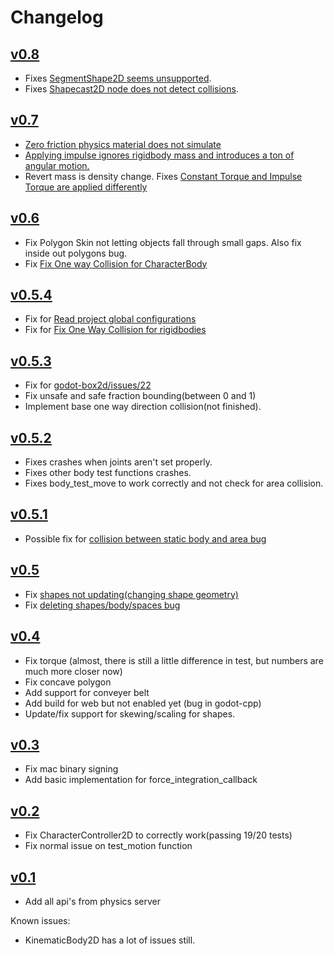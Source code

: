 # Changelog

## [v0.8](https://github.com/godot-box2d/godot-box2d/releases/tag/v0.7)

- Fixes [SegmentShape2D seems unsupported](https://github.com/appsinacup/godot-box2d/issues/47).
- Fixes [Shapecast2D node does not detect collisions](https://github.com/appsinacup/godot-box2d/issues/48).

## [v0.7](https://github.com/godot-box2d/godot-box2d/releases/tag/v0.7)

- [Zero friction physics material does not simulate](https://github.com/appsinacup/godot-box2d/issues/40)
- [Applying impulse ignores rigidbody mass and introduces a ton of angular motion.](https://github.com/appsinacup/godot-box2d/issues/41)
- Revert mass is density change. Fixes [Constant Torque and Impulse Torque are applied differently](https://github.com/appsinacup/godot-box2d/issues/28)

## [v0.6](https://github.com/godot-box2d/godot-box2d/releases/tag/v0.6)

- Fix Polygon Skin not letting objects fall through small gaps. Also fix inside out polygons bug.
- Fix [Fix One way Collision for CharacterBody](https://github.com/appsinacup/godot-box2d/issues/33)

## [v0.5.4](https://github.com/godot-box2d/godot-box2d/releases/tag/v0.5.4)

- Fix for [Read project global configurations](https://github.com/appsinacup/godot-box2d/issues/26)
- Fix for [Fix One Way Collision for rigidbodies](https://github.com/appsinacup/godot-box2d/issues/27)

## [v0.5.3](https://github.com/godot-box2d/godot-box2d/releases/tag/v0.5.3)

- Fix for [godot-box2d/issues/22](https://github.com/godot-box2d/godot-box2d/issues/22)
- Fix unsafe and safe fraction bounding(between 0 and 1)
- Implement base one way direction collision(not finished).

## [v0.5.2](https://github.com/godot-box2d/godot-box2d/releases/tag/v0.5.2)

- Fixes crashes when joints aren't set properly.
- Fixes other body test functions crashes.
- Fixes body_test_move to work correctly and not check for area collision.

## [v0.5.1](https://github.com/godot-box2d/godot-box2d/releases/tag/v0.5.1)

- Possible fix for [collision between static body and area bug](https://github.com/godot-box2d/godot-box2d/issues/19)

## [v0.5](https://github.com/godot-box2d/godot-box2d/releases/tag/v0.5)

- Fix [shapes not updating(changing shape geometry)](https://github.com/godot-box2d/godot-box2d/issues/16)
- Fix [deleting shapes/body/spaces bug](https://github.com/godot-box2d/godot-box2d/issues/18)

## [v0.4](https://github.com/godot-box2d/godot-box2d/releases/tag/v0.4)

- Fix torque (almost, there is still a little difference in test, but numbers are much more closer now)
- Fix concave polygon
- Add support for conveyer belt
- Add build for web but not enabled yet (bug in godot-cpp)
- Update/fix support for skewing/scaling for shapes.

## [v0.3](https://github.com/godot-box2d/godot-box2d/releases/tag/v0.3)

- Fix mac binary signing
- Add basic implementation for force_integration_callback

## [v0.2](https://github.com/godot-box2d/godot-box2d/releases/tag/v0.2)

- Fix CharacterController2D to correctly work(passing 19/20 tests)
- Fix normal issue on test_motion function

## [v0.1](https://github.com/godot-box2d/godot-box2d/releases/tag/v0.1)

- Add all api's from physics server

Known issues:
- KinematicBody2D has a lot of issues still.
